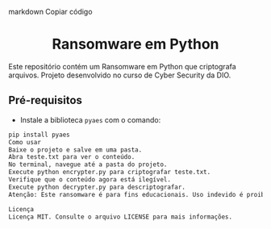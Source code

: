 markdown
Copiar código
<h1 align="center">Ransomware em Python</h1>
Este repositório contém um Ransomware em Python que criptografa arquivos. Projeto desenvolvido no curso de Cyber Security da DIO.

## Pré-requisitos
- Instale a biblioteca `pyaes` com o comando:

```bash
pip install pyaes
Como usar
Baixe o projeto e salve em uma pasta.
Abra teste.txt para ver o conteúdo.
No terminal, navegue até a pasta do projeto.
Execute python encrypter.py para criptografar teste.txt.
Verifique que o conteúdo agora está ilegível.
Execute python decrypter.py para descriptografar.
Atenção: Este ransomware é para fins educacionais. Uso indevido é proibido e pode ser ilegal.

Licença
Licença MIT. Consulte o arquivo LICENSE para mais informações.
